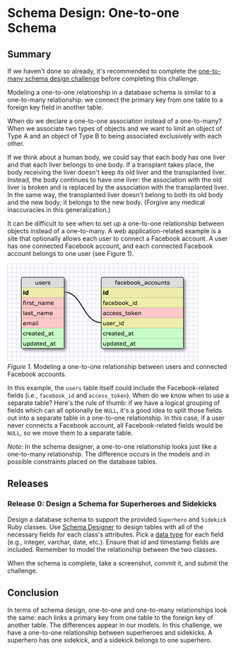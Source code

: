 # Schema Design: One-to-one Schema 

## Summary
If we haven't done so already, it's recommended to complete the [one-to-many schema design challenge][] before completing this challenge.

Modeling a one-to-one relationship in a database schema is similar to a one-to-many relationship: we connect the primary key from one table to a foreign key field in another table.

When do we declare a one-to-one association instead of a one-to-many?  When we associate two types of objects and we want to limit an object of Type A and an object of Type B to being associated exclusively with each other.

If we think about a human body, we could say that each body has one liver and that each liver belongs to one body.  If a transplant takes place, the body receiving the liver doesn't keep its old liver and the transplanted liver.  Instead, the body continues to have one liver: the association with the old liver is broken and is replaced by the association with the transplanted liver.  In the same way, the transplanted liver doesn't belong to both its old body and the new body; it belongs to the new body. (Forgive any medical inaccuracies in this generalization.)

It can be difficult to see when to set up a one-to-one relationship between objects instead of a one-to-many.  A web application-related example is a site that optionally allows each user to connect a Facebook account.  A user has one connected Facebook account, and each connected Facebook account belongs to one user (see Figure 1).

![one-to-one schema](readme-assets/facebook-account-schema.png)  
*Figure 1*.  Modeling a one-to-one relationship between users and connected Facebook accounts.


In this example, the `users` table itself could include the Facebook-related fields (i.e., `facebook_id` and `access_token`).  When do we know when to use a separate table?  Here's the rule of thumb: if we have a logical grouping of fields which can all optionally be `NULL`, it's a good idea to split those fields out into a separate table in a one-to-one relationship. In this case, if a user never connects a Facebook account, all Facebook-related fields would be `NULL`, so we move them to a separate table.

*Note:* In the schema designer, a one-to-one relationship looks just like a one-to-many relationship.  The difference occurs in the models and in possible constraints placed on the database tables.


## Releases
### Release 0: Design a Schema for Superheroes and Sidekicks
Design a database schema to support the provided `Superhero` and `Sidekick` Ruby classes.  Use [Schema Designer][] to design tables with all of the necessary fields for each class's attributes.  Pick a [data type](http://www.w3schools.com/sql/sql_datatypes_general.asp) for each field (e.g., integer, varchar, date, etc.).  Ensure that *id* and timestamp fields are included.  Remember to model the relationship between the two classes.

When the schema is complete, take a screenshot, commit it, and submit the challenge.


## Conclusion
In terms of schema design, one-to-one and one-to-many relationships look the same: each links a primary key from one table to the foreign key of another table.  The differences appear in our models.  In this challenge, we have a one-to-one relationship between superheroes and sidekicks.  A superhero has one sidekick, and a sidekick belongs to one superhero.


[one-to-many schema design challenge]: ../../../../database-drill-one-to-many-schema-challenge
[Schema Designer]: http://schemadesigner.devbootcamp.com/
